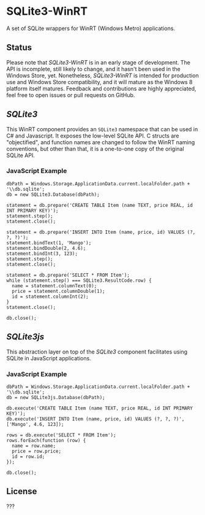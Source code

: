 # SQLite3-WinRT

A set of SQLite wrappers for WinRT (Windows Metro) applications.

## Status

Please note that _SQLite3-WinRT_ is in an early stage of development. The API
is incomplete, still likely to change, and it hasn't been used in the Windows
Store, yet. Nonetheless, _SQLite3-WinRT_ is intended for production use and
Windows Store compatibility, and it will mature as the Windows 8 platform
itself matures. Feedback and contributions are highly appreciated, feel free
to open issues or pull requests on GitHub.

## _SQLite3_

This WinRT component provides an `SQLite3` namespace that can be used in C# and
Javascript. It exposes the low-level SQLite API. C structs are "objectified",
and function names are changed to follow the WinRT naming conventions, but
other than that, it is a one-to-one copy of the original SQLite API.

### JavaScript Example

    dbPath = Windows.Storage.ApplicationData.current.localFolder.path + '\\db.sqlite';
    db = new SQLite3.Database(dbPath);

    statement = db.prepare('CREATE TABLE Item (name TEXT, price REAL, id INT PRIMARY KEY)');
    statement.step();
    statement.close();

    statement = db.prepare('INSERT INTO Item (name, price, id) VALUES (?, ?, ?)');
    statement.bindText(1, 'Mango');
    statement.bindDouble(2, 4.6);
    statement.bindInt(3, 123);
    statement.step();
    statement.close();

    statement = db.prepare('SELECT * FROM Item');
    while (statement.step() === SQLite3.ResultCode.row) {
      name = statement.columnText(0);
      price = statement.columnDouble(1);
      id = statement.columnInt(2);
    }
    statement.close();

    db.close();

## _SQLite3js_

This abstraction layer on top of the _SQLite3_ component facilitates using
SQLite in JavaScript applications.

### JavaScript Example

    dbPath = Windows.Storage.ApplicationData.current.localFolder.path + '\\db.sqlite';
    db = new SQLite3js.Database(dbPath);

    db.execute('CREATE TABLE Item (name TEXT, price REAL, id INT PRIMARY KEY)');
    db.execute('INSERT INTO Item (name, price, id) VALUES (?, ?, ?)', ['Mango', 4.6, 123]);

    rows = db.execute('SELECT * FROM Item');
    rows.forEach(function (row) {
      name = row.name;
      price = row.price;
      id = row.id;
    });

    db.close();

## License

???